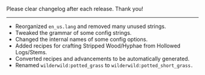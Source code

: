 Please clear changelog after each release.
Thank you!

-----------------
- Reorganized `en_us.lang` and removed many unused strings.
- Tweaked the grammar of some config strings.
- Changed the internal names of some config options.
- Added recipes for crafting Stripped Wood/Hyphae from Hollowed Logs/Stems.
- Converted recipes and advancements to be automatically generated.
- Renamed `wilderwild:potted_grass` to `wilderwild:potted_short_grass.`
